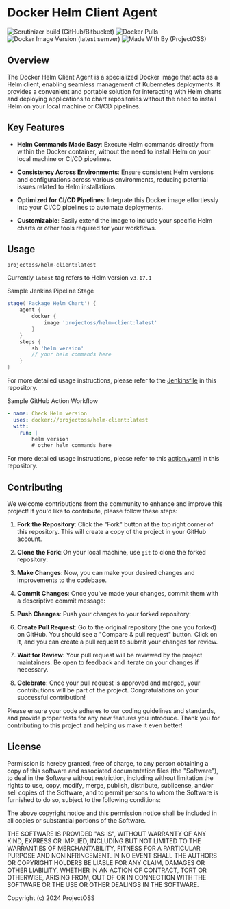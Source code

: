 # Docker Helm Client Agent

![Scrutinizer build (GitHub/Bitbucket)](https://img.shields.io/scrutinizer/build/g/open-source-srilanka/helm-client/main)
![Docker Pulls](https://img.shields.io/docker/pulls/projectoss/helm-client)
![Docker Image Version (latest semver)](https://img.shields.io/docker/v/projectoss/helm-client)
![Made With By (ProjectOSS)](https://img.shields.io/badge/made%20with%20love%20by-ProjectOSS-orange)

## Overview

The Docker Helm Client Agent is a specialized Docker image that acts as a Helm client, enabling seamless management of Kubernetes deployments. It provides a convenient and portable solution for interacting with Helm charts and deploying applications to chart repositories without the need to install Helm on your local machine or CI/CD pipelines.

## Key Features

- **Helm Commands Made Easy**: Execute Helm commands directly from within the Docker container, without the need to install Helm on your local machine or CI/CD pipelines.

- **Consistency Across Environments**: Ensure consistent Helm versions and configurations across various environments, reducing potential issues related to Helm installations.

- **Optimized for CI/CD Pipelines**: Integrate this Docker image effortlessly into your CI/CD pipelines to automate deployments.

- **Customizable**: Easily extend the image to include your specific Helm charts or other tools required for your workflows.

## Usage 

```
projectoss/helm-client:latest
```
Currently `latest` tag refers to Helm version `v3.17.1`

Sample Jenkins Pipeline Stage

```groovy
stage('Package Helm Chart') {
    agent {
        docker {
            image 'projectoss/helm-client:latest'
        }
    }
    steps {
        sh 'helm version'
        // your helm commands here
    }
}

```
For more detailed usage instructions, please refer to the [Jenkinsfile](https://github.com/dinushchathurya/helm-client-chart/blob/master/Jenkinsfile) in this repository.

Sample GitHub Action Workflow

```yaml
- name: Check Helm version
  uses: docker://projectoss/helm-client:latest
  with:
    run: | 
        helm version
        # other helm commands here
```
For more detailed usage instructions, please refer to this [action.yaml](https://github.com/dinushchathurya/helm-client-chart/blob/master/.github/workflows/action.yaml) in this repository.

## Contributing

We welcome contributions from the community to enhance and improve this project! If you'd like to contribute, please follow these steps:

1. **Fork the Repository**: Click the "Fork" button at the top right corner of this repository. This will create a copy of the project in your GitHub account.

2. **Clone the Fork**: On your local machine, use `git` to clone the forked repository:

3. **Make Changes**: Now, you can make your desired changes and improvements to the codebase.

4. **Commit Changes**: Once you've made your changes, commit them with a descriptive commit message:

5. **Push Changes**: Push your changes to your forked repository:

6. **Create Pull Request**: Go to the original repository (the one you forked) on GitHub. You should see a "Compare & pull request" button. Click on it, and you can create a pull request to submit your changes for review.

7. **Wait for Review**: Your pull request will be reviewed by the project maintainers. Be open to feedback and iterate on your changes if necessary.

8. **Celebrate**: Once your pull request is approved and merged, your contributions will be part of the project. Congratulations on your successful contribution!

Please ensure your code adheres to our coding guidelines and standards, and provide proper tests for any new features you introduce. Thank you for contributing to this project and helping us make it even better!

## License

Permission is hereby granted, free of charge, to any person obtaining a copy of this software and associated documentation files (the "Software"), to deal in the Software without restriction, including without limitation the rights to use, copy, modify, merge, publish, distribute, sublicense, and/or sell copies of the Software, and to permit persons to whom the Software is furnished to do so, subject to the following conditions:

The above copyright notice and this permission notice shall be included in all copies or substantial portions of the Software.

THE SOFTWARE IS PROVIDED "AS IS", WITHOUT WARRANTY OF ANY KIND, EXPRESS OR IMPLIED, INCLUDING BUT NOT LIMITED TO THE WARRANTIES OF MERCHANTABILITY, FITNESS FOR A PARTICULAR PURPOSE AND NONINFRINGEMENT. IN NO EVENT SHALL THE AUTHORS OR COPYRIGHT HOLDERS BE LIABLE FOR ANY CLAIM, DAMAGES OR OTHER LIABILITY, WHETHER IN AN ACTION OF CONTRACT, TORT OR OTHERWISE, ARISING FROM, OUT OF OR IN CONNECTION WITH THE SOFTWARE OR THE USE OR OTHER DEALINGS IN THE SOFTWARE.

Copyright (c) 2024 ProjectOSS


